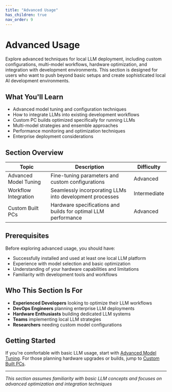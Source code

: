 ```yaml
---
title: "Advanced Usage"
has_children: true
nav_order: 9
---
```


# Advanced Usage

Explore advanced techniques for local LLM deployment, including custom configurations, multi-model workflows, hardware optimization, and integration with development environments. This section is designed for users who want to push beyond basic setups and create sophisticated local AI development environments.

## What You'll Learn

- Advanced model tuning and configuration techniques
- How to integrate LLMs into existing development workflows
- Custom PC builds optimized specifically for running LLMs
- Multi-model strategies and ensemble approaches
- Performance monitoring and optimization techniques
- Enterprise deployment considerations

## Section Overview

| Topic                 | Description                                                    | Difficulty   |
| --------------------- | -------------------------------------------------------------- | ------------ |
| Advanced Model Tuning | Fine-tuning parameters and custom configurations               | Advanced     |
| Workflow Integration  | Seamlessly incorporating LLMs into development processes       | Intermediate |
| Custom Built PCs      | Hardware specifications and builds for optimal LLM performance | Advanced     |

## Prerequisites

Before exploring advanced usage, you should have:

- Successfully installed and used at least one local LLM platform
- Experience with model selection and basic optimization
- Understanding of your hardware capabilities and limitations
- Familiarity with development tools and workflows

## Who This Section Is For

- **Experienced Developers** looking to optimize their LLM workflows
- **DevOps Engineers** planning enterprise LLM deployments
- **Hardware Enthusiasts** building dedicated LLM systems
- **Teams** implementing local LLM strategies
- **Researchers** needing custom model configurations

## Getting Started

If you're comfortable with basic LLM usage, start with [Advanced Model Tuning](09_01_advanced_model_tuning.md). For those planning hardware upgrades or builds, jump to [Custom Built PCs](09_03_custom_built_pcs.md).

---

_This section assumes familiarity with basic LLM concepts and focuses on advanced optimization and integration techniques_
